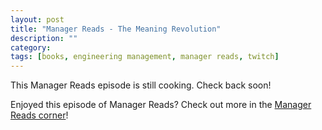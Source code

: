 ```yaml
---
layout: post
title: "Manager Reads - The Meaning Revolution"
description: ""
category: 
tags: [books, engineering management, manager reads, twitch]
---
```


This Manager Reads episode is still cooking. Check back soon!

Enjoyed this episode of Manager Reads? Check out more in the [Manager Reads corner][2]!

[2]: {{site.base_url}}/archive/#manager+reads
